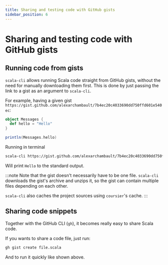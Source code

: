 ```yaml
---
title: Sharing and testing code with GitHub gists
sidebar_position: 6
---
```


# Sharing and testing code with GitHub gists

## Running code from gists

`scala-cli` allows running Scala code straight from GitHub gists, without the need for manually downloading them first.
This is done by just passing the link to a gist as an argument to `scala-cli`.

For example, having a given gist `https://gist.github.com/alexarchambault/7b4ec20c4033690dd750ffd601e540ec`:
```scala title=Messages.scala
object Messages {
  def hello = "Hello"
}
```
```scala title=run.sc
println(Messages.hello)
```
Running in terminal
```bash
scala-cli https://gist.github.com/alexarchambault/7b4ec20c4033690dd750ffd601e540ec
```
<!-- Expected:
Hello
-->
Will print `Hello` to the standard output.

:::note
Note that the gist doesn't necessarily have to be one file.
`scala-cli` downloads the gist's archive and unzips it, so the gist can contain multiple files depending on each other.

`scala-cli` also caches the project sources using `coursier`'s cache.
:::

## Sharing code snippets

Together with the GitHub CLI (`gh`), it becomes really easy to share Scala code.

If you wants to share a code file, just run:
```sh
gh gist create file.scala
```

And to run it quickly like shown above.
